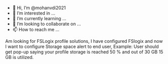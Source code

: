 - 👋 Hi, I’m @mohanvdi2021
- 👀 I’m interested in ...
- 🌱 I’m currently learning ...
- 💞️ I’m looking to collaborate on ...
- 📫 How to reach me ...

<!---
mohanvdi2021/mohanvdi2021 is a ✨ special ✨ repository because its `README.md` (this file) appears on your GitHub profile.
You can click the Preview link to take a look at your changes.
--->
Am looking for FSLogix profile solutions, I have configured FSlogix and now I want to configure Storage space alert to end user,
Example: User should get pop-up saying your profile storage is reached 50 % and out of 30 GB 15 GB is utilized.
